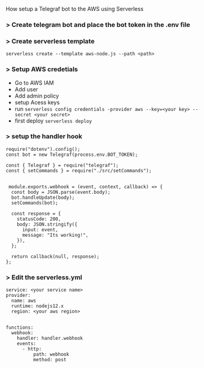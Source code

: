 How setup a Telegraf bot to the AWS using Serverless

### > Create telegram bot and place the bot token in the .env file 

### > Create serverless template
` serverless create --template aws-node.js --path <path> `

### > Setup AWS credetials
* Go to AWS IAM
* Add user
* Add admin policy
* setup Acess keys
* run ` serverless config credentials -provider aws --key=<your key> --secret <your secret> `
* first deploy ` serverless deploy ` 


### > setup the handler hook
```
require("dotenv").config();
const bot = new Telegraf(process.env.BOT_TOKEN);

const { Telegraf } = require("telegraf");
const { setCommands } = require("./src/setCommands");


 module.exports.webhook = (event, context, callback) => {
  const body = JSON.parse(event.body);
  bot.handleUpdate(body);
  setCommands(bot);

  const response = {
    statusCode: 200,
    body: JSON.stringify({
      input: event,
      message: "Its working!",
    }),
  };

  return callback(null, response);
}; 

```
### > Edit the serverless.yml 
```
service: <your service name>
provider:
  name: aws
  runtime: nodejs12.x
  region: <your aws region>


functions:
  webhook:
    handler: handler.webhook 
    events:
      - http:
          path: webhook
          method: post

```
